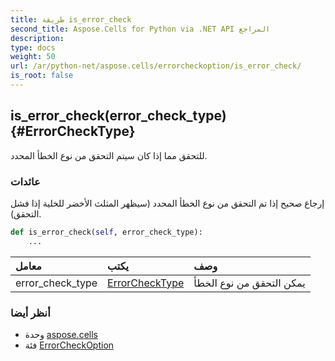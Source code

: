 ```yaml
---
title: طريقة is_error_check
second_title: Aspose.Cells for Python via .NET API المراجع
description:
type: docs
weight: 50
url: /ar/python-net/aspose.cells/errorcheckoption/is_error_check/
is_root: false
---
```

##  is_error_check(error_check_type) {#ErrorCheckType}
للتحقق مما إذا كان سيتم التحقق من نوع الخطأ المحدد.


###  عائدات

إرجاع صحيح إذا تم التحقق من نوع الخطأ المحدد (سيظهر المثلث الأخضر للخلية إذا فشل التحقق).


```python
def is_error_check(self, error_check_type):
    ...
```


| معامل| يكتب| وصف|
| :- | :- | :- |
| error_check_type | [ErrorCheckType](/cells/ar/python-net/aspose.cells/errorchecktype) | يمكن التحقق من نوع الخطأ|



###  أنظر أيضا
* وحدة [aspose.cells](../../)
* فئة [ErrorCheckOption](/cells/ar/python-net/aspose.cells/errorcheckoption)
